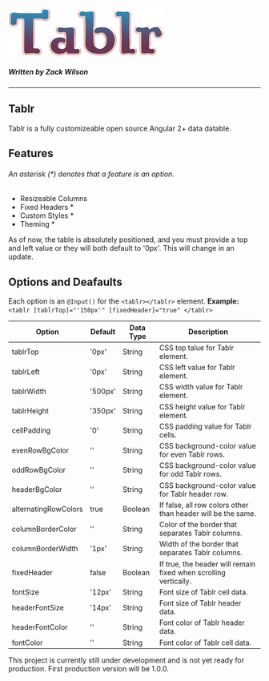 ![Tablr Logo](https://github.com/Zackazt/Tablr/blob/master/logo.png?raw=true)
##### Written by Zack Wilson
___


## Tablr

Tablr is a fully customizeable open source Angular 2+ data datable. 

## Features
###### An asterisk (*) denotes that a feature is an option.

* Resizeable Columns
* Fixed Headers *
* Custom Styles *
* Theming *

As of now, the table is absolutely positioned, and you must provide a top and left value or they will both default to '0px'. This will change in an update. 

## Options and Deafaults

Each option is an ```@Input()``` for the ```<tablr></tablr>``` element.
**Example:** ```<tablr [tablrTop]="'150px'" [fixedHeader]="true" </tablr>```

|Option               |Default  |Data Type|Description                                                       |
|---------------------|---------|---------|------------------------------------------------------------------|
|tablrTop             |'0px'    |String   |CSS top talue for Tablr element.
|tablrLeft            |'0px'    |String   |CSS left value for Tablr element.
|tablrWidth           |'500px'  |String   |CSS width value for Tablr element.
|tablrHeight          |'350px'  |String   |CSS height value for Tablr element.
|cellPadding          |'0'      |String   |CSS padding value for Tablr cells.
|evenRowBgColor       |''       |String   |CSS background-color value for even Tablr rows.
|oddRowBgColor        |''       |String   |CSS background-color value for odd Tablr rows.
|headerBgColor        |''       |String   |CSS background-color value for Tablr header row.
|alternatingRowColors |true     |Boolean  |If false, all row colors other than header will be the same.
|columnBorderColor    |''       |String   |Color of the border that separates Tablr columns.
|columnBorderWidth    |'1px'    |String   |Width of the border that separates Tablr columns.
|fixedHeader          |false    |Boolean  |If true, the header will remain fixed when scrolling vertically.
|fontSize             |'12px'   |String   |Font size of Tablr cell data.
|headerFontSize       |'14px'   |String   |Font size of Tablr header data.
|headerFontColor      |''       |String   |Font color of Tablr header data.
|fontColor            |''       |String   |Font color of Tablr cell data.

This project is currently still under development and is not yet ready for production. First production version will be 1.0.0.

